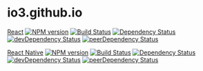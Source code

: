# io3.github.io

[React][github-react] 
[![NPM version][npm-badge-react]][npm-react] 
[![Build Status][travis-ci-image-react]][travis-ci-url-react]
[![Dependency Status][deps-badge-react]][deps-react]
[![devDependency Status][dev-deps-badge-react]][dev-deps-react]
[![peerDependency Status][peer-deps-badge-react]][peer-deps-react]

[github-react]: https://github.com/facebook/react
[npm-badge-react]: http://badge.fury.io/js/react.svg
[npm-react]: http://badge.fury.io/js/react
[travis-ci-image-react]: https://travis-ci.org/facebook/react.svg
[travis-ci-url-react]: https://travis-ci.org/facebook/react
[deps-badge-react]: https://david-dm.org/facebook/react.svg
[deps-react]: https://david-dm.org/facebook/react
[dev-deps-badge-react]: https://david-dm.org/facebook/react/dev-status.svg
[dev-deps-react]: https://david-dm.org/facebook/react#info=devDependencies
[peer-deps-badge-react]: https://david-dm.org/facebook/react/peer-status.svg
[peer-deps-react]: https://david-dm.org/facebook/react#info=peerDependencies 


[React Native][github-react-native] 
[![NPM version][npm-badge-react-native]][npm-react-native] 
[![Build Status][travis-ci-image-react-native]][travis-ci-url-react-native]
[![Dependency Status][deps-badge-react-native]][deps-react-native]
[![devDependency Status][dev-deps-badge-react-native]][dev-deps-react-native]
[![peerDependency Status][peer-deps-badge-react-native]][peer-deps-react-native]

[github-react-native]: https://github.com/facebook/react-native
[npm-badge-react-native]: http://badge.fury.io/js/react-native.svg
[npm-react-native]: http://badge.fury.io/js/react-native
[travis-ci-image-react-native]: https://travis-ci.org/facebook/react-native.svg
[travis-ci-url-react-native]: https://travis-ci.org/facebook/react-native
[deps-badge-react-native]: https://david-dm.org/facebook/react-native.svg
[deps-react-native]: https://david-dm.org/facebook/react-native
[dev-deps-badge-react-native]: https://david-dm.org/facebook/react-native/dev-status.svg
[dev-deps-react-native]: https://david-dm.org/facebook/react-native#info=devDependencies
[peer-deps-badge-react-native]: https://david-dm.org/facebook/react-native/peer-status.svg
[peer-deps-react-native]: https://david-dm.org/facebook/react-native#info=peerDependencies 

[npm-badge]: http://badge.fury.io/js/echarts.svg
[npm]: http://badge.fury.io/js/echarts
[travis-ci-image]: https://travis-ci.org/io3/echarts.svg
[travis-ci-url]: https://travis-ci.org/io3/echarts
[deps-badge]: https://david-dm.org/io3/echarts.svg
[deps]: https://david-dm.org/io3/echarts
[dev-deps-badge]: https://david-dm.org/io3/echarts/dev-status.svg
[dev-deps]: https://david-dm.org/io3/echarts#info=devDependencies
[peer-deps-badge]: https://david-dm.org/io3/echarts/peer-status.svg
[peer-deps]: https://david-dm.org/io3/echarts#info=peerDependencies 
